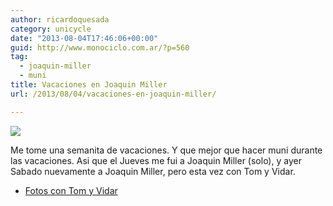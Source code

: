 ```yaml
---
author: ricardoquesada
category: unicycle
date: "2013-08-04T17:46:06+00:00"
guid: http://www.monociclo.com.ar/?p=560
tag:
  - joaquin-miller
  - muni
title: Vacaciones en Joaquin Miller
url: /2013/08/04/vacaciones-en-joaquin-miller/

---
```

[![](https://lh4.googleusercontent.com/-NqiO6LtK7K8/Uf_RFBUEtoI/AAAAAAAAvWc/yAEWZABzDf4/s400/IMG_2618.JPG)](https://picasaweb.google.com/111588202880883771967/JoaquinMillerWithTomAndDivar#5908671120315561602)

Me tome una semanita de vacaciones. Y que mejor que hacer muni durante las vacaciones.
Asi que el Jueves me fui a Joaquin Miller (solo), y ayer Sabado nuevamente a Joaquin Miller, pero esta vez con Tom y Vidar.

- [Fotos con Tom y Vidar](https://photos.app.goo.gl/rsR4h1Gr6XkVzkVR9)
